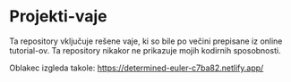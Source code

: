 # Projekti-vaje

Ta repository vključuje rešene vaje, ki so bile po večini prepisane iz online tutorial-ov. 
Ta repository nikakor ne prikazuje mojih kodirnih sposobnosti.

Oblakec izgleda takole: https://determined-euler-c7ba82.netlify.app/
